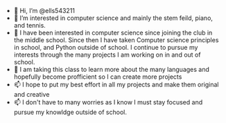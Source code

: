 - 👋 Hi, I’m @ells543211
- 👀 I’m interested in computer science and mainly the stem feild, piano, and tennis.
- 🌱 I have been interested in computer science since joining the club in the middle school. Since then I have taken Computer science principles in school, and Python outside of school. I continue to pursue my interests through the many projects I am working on in and out of school.
- 💞️ I am taking this class to learn more about the many languages and hopefully become profficient so I can create more projects
- 📫 I hope to put my best effort in all my projects and make them original and creative
- 📫 I don't have to many worries as I know I must stay focused and pursue my knowldge outside of school.

<!---
ells543211/ells543211 is a ✨ special ✨ repository because its `README.md` (this file) appears on your GitHub profile.
You can click the Preview link to take a look at your changes.
--->
